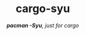 <h1 align="center">cargo-syu</h1>

<p align="center">
    <i><b>pacman -Syu</b>, just for cargo</i>
</p>
